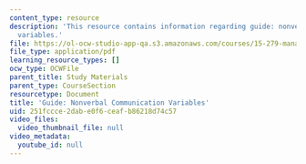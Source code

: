 ```yaml
---
content_type: resource
description: 'This resource contains information regarding guide: nonverbal communication
  variables.'
file: https://ol-ocw-studio-app-qa.s3.amazonaws.com/courses/15-279-management-communication-for-undergraduates-fall-2012/251fccce2dabe0f6ceafb86218d74c57_MIT15_279F12_nonVerbalComm.pdf
file_type: application/pdf
learning_resource_types: []
ocw_type: OCWFile
parent_title: Study Materials
parent_type: CourseSection
resourcetype: Document
title: 'Guide: Nonverbal Communication Variables'
uid: 251fccce-2dab-e0f6-ceaf-b86218d74c57
video_files:
  video_thumbnail_file: null
video_metadata:
  youtube_id: null
---
```

